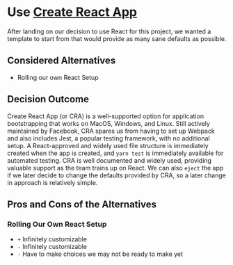 # Use [Create React App](https://github.com/facebook/create-react-app)

After landing on our decision to use React for this project, we wanted a template to start from that would provide as many sane defaults as possible.

## Considered Alternatives

* Rolling our own React Setup

## Decision Outcome

Create React App (or CRA) is a well-supported option for application bootstrapping that works on MacOS, Windows, and Linux. Still actively maintained by Facebook, CRA spares us from having to set up Webpack and also includes Jest, a popular testing framework, with no additional setup. A React-approved and widely used file structure is immediately created when the app is created, and `yarn test` is immediately available for automated testing. CRA is well documented and widely used, providing valuable support as the team trains up on React. We can also `eject` the app if we later decide to change the defaults provided by CRA, so a later change in approach is relatively simple.

## Pros and Cons of the Alternatives

### Rolling Our Own React Setup

* `+` Infinitely customizable
* `-` Infinitely customizable
* `-` Have to make choices we may not be ready to make yet
